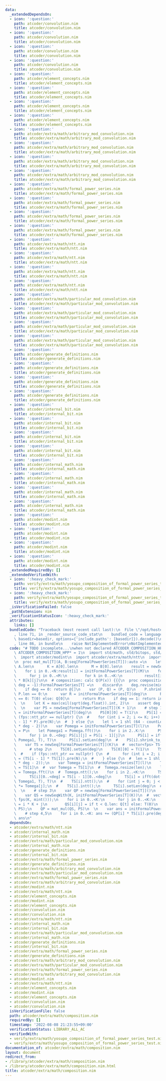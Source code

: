 ```yaml
---
data:
  _extendedDependsOn:
  - icon: ':question:'
    path: atcoder/convolution.nim
    title: atcoder/convolution.nim
  - icon: ':question:'
    path: atcoder/convolution.nim
    title: atcoder/convolution.nim
  - icon: ':question:'
    path: atcoder/convolution.nim
    title: atcoder/convolution.nim
  - icon: ':question:'
    path: atcoder/convolution.nim
    title: atcoder/convolution.nim
  - icon: ':question:'
    path: atcoder/element_concepts.nim
    title: atcoder/element_concepts.nim
  - icon: ':question:'
    path: atcoder/element_concepts.nim
    title: atcoder/element_concepts.nim
  - icon: ':question:'
    path: atcoder/element_concepts.nim
    title: atcoder/element_concepts.nim
  - icon: ':question:'
    path: atcoder/element_concepts.nim
    title: atcoder/element_concepts.nim
  - icon: ':question:'
    path: atcoder/extra/math/arbitrary_mod_convolution.nim
    title: atcoder/extra/math/arbitrary_mod_convolution.nim
  - icon: ':question:'
    path: atcoder/extra/math/arbitrary_mod_convolution.nim
    title: atcoder/extra/math/arbitrary_mod_convolution.nim
  - icon: ':question:'
    path: atcoder/extra/math/arbitrary_mod_convolution.nim
    title: atcoder/extra/math/arbitrary_mod_convolution.nim
  - icon: ':question:'
    path: atcoder/extra/math/arbitrary_mod_convolution.nim
    title: atcoder/extra/math/arbitrary_mod_convolution.nim
  - icon: ':question:'
    path: atcoder/extra/math/formal_power_series.nim
    title: atcoder/extra/math/formal_power_series.nim
  - icon: ':question:'
    path: atcoder/extra/math/formal_power_series.nim
    title: atcoder/extra/math/formal_power_series.nim
  - icon: ':question:'
    path: atcoder/extra/math/formal_power_series.nim
    title: atcoder/extra/math/formal_power_series.nim
  - icon: ':question:'
    path: atcoder/extra/math/formal_power_series.nim
    title: atcoder/extra/math/formal_power_series.nim
  - icon: ':question:'
    path: atcoder/extra/math/ntt.nim
    title: atcoder/extra/math/ntt.nim
  - icon: ':question:'
    path: atcoder/extra/math/ntt.nim
    title: atcoder/extra/math/ntt.nim
  - icon: ':question:'
    path: atcoder/extra/math/ntt.nim
    title: atcoder/extra/math/ntt.nim
  - icon: ':question:'
    path: atcoder/extra/math/ntt.nim
    title: atcoder/extra/math/ntt.nim
  - icon: ':question:'
    path: atcoder/extra/math/particular_mod_convolution.nim
    title: atcoder/extra/math/particular_mod_convolution.nim
  - icon: ':question:'
    path: atcoder/extra/math/particular_mod_convolution.nim
    title: atcoder/extra/math/particular_mod_convolution.nim
  - icon: ':question:'
    path: atcoder/extra/math/particular_mod_convolution.nim
    title: atcoder/extra/math/particular_mod_convolution.nim
  - icon: ':question:'
    path: atcoder/extra/math/particular_mod_convolution.nim
    title: atcoder/extra/math/particular_mod_convolution.nim
  - icon: ':question:'
    path: atcoder/generate_definitions.nim
    title: atcoder/generate_definitions.nim
  - icon: ':question:'
    path: atcoder/generate_definitions.nim
    title: atcoder/generate_definitions.nim
  - icon: ':question:'
    path: atcoder/generate_definitions.nim
    title: atcoder/generate_definitions.nim
  - icon: ':question:'
    path: atcoder/generate_definitions.nim
    title: atcoder/generate_definitions.nim
  - icon: ':question:'
    path: atcoder/internal_bit.nim
    title: atcoder/internal_bit.nim
  - icon: ':question:'
    path: atcoder/internal_bit.nim
    title: atcoder/internal_bit.nim
  - icon: ':question:'
    path: atcoder/internal_bit.nim
    title: atcoder/internal_bit.nim
  - icon: ':question:'
    path: atcoder/internal_bit.nim
    title: atcoder/internal_bit.nim
  - icon: ':question:'
    path: atcoder/internal_math.nim
    title: atcoder/internal_math.nim
  - icon: ':question:'
    path: atcoder/internal_math.nim
    title: atcoder/internal_math.nim
  - icon: ':question:'
    path: atcoder/internal_math.nim
    title: atcoder/internal_math.nim
  - icon: ':question:'
    path: atcoder/internal_math.nim
    title: atcoder/internal_math.nim
  - icon: ':question:'
    path: atcoder/modint.nim
    title: atcoder/modint.nim
  - icon: ':question:'
    path: atcoder/modint.nim
    title: atcoder/modint.nim
  - icon: ':question:'
    path: atcoder/modint.nim
    title: atcoder/modint.nim
  - icon: ':question:'
    path: atcoder/modint.nim
    title: atcoder/modint.nim
  _extendedRequiredBy: []
  _extendedVerifiedWith:
  - icon: ':heavy_check_mark:'
    path: verify/extra/math/yosupo_composition_of_formal_power_series_test.nim
    title: verify/extra/math/yosupo_composition_of_formal_power_series_test.nim
  - icon: ':heavy_check_mark:'
    path: verify/extra/math/yosupo_composition_of_formal_power_series_test.nim
    title: verify/extra/math/yosupo_composition_of_formal_power_series_test.nim
  _isVerificationFailed: false
  _pathExtension: nim
  _verificationStatusIcon: ':heavy_check_mark:'
  attributes:
    links: []
  bundledCode: "Traceback (most recent call last):\n  File \"/opt/hostedtoolcache/Python/3.10.6/x64/lib/python3.10/site-packages/onlinejudge_verify/documentation/build.py\"\
    , line 71, in _render_source_code_stat\n    bundled_code = language.bundle(stat.path,\
    \ basedir=basedir, options={'include_paths': [basedir]}).decode()\n  File \"/opt/hostedtoolcache/Python/3.10.6/x64/lib/python3.10/site-packages/onlinejudge_verify/languages/nim.py\"\
    , line 86, in bundle\n    raise NotImplementedError\nNotImplementedError\n"
  code: "# TODO incomplete...\nwhen not declared ATCODER_COMPOSITION_HPP:\n  const\
    \ ATCODER_COMPOSITION_HPP* = 1\n  import std/math, std/bitops, std/sequtils\n\
    \  import atcoder/modint\n  import atcoder/extra/math/ntt\n  import atcoder/extra/math/formal_power_series\n\
    \n  proc mat_mul[T](A, B:seq[FormalPowerSeries[T]]):auto =\n    let\n      N =\
    \ A.len\n      K = A[0].len\n      M = B[0].len\n    result = newSeq[FormalPowerSeries[T]](N)\n\
    \    for i in 0..<N:result[i] = initFormalPowerSeries[T](M)\n    for i in 0..<N:\n\
    \      for j in 0..<M:\n        for k in 0..<K:\n          result[i][j] += A[i][k]\
    \ * B[k][j]\n\n  # composition: calc Q(P(x)) {{{\n  proc composition*[T](P, Q:FormalPowerSeries[T],\
    \ deg = -1):FormalPowerSeries[T] =\n    discard\n    deg.revise(min(P.len, Q.len))\n\
    \    if deg == 0: return @[]\n    var (P, Q) = (P, Q)\n    P.shrink()\n    if\
    \ P.len == 0:\n      var R = initFormalPowerSeries[T](deg)\n      R[0] = if Q.len\
    \ == 0: T(0) else: Q[0]\n      return R\n    if deg == 1: return initFormalPowerSeries[T](@[Q.eval(P[0])])\n\
    \  \n    let K = max(ceil(sqrt(deg.float)).int, 2)\n    assert deg <= K * K\n\
    \  \n    var PS = newSeq[FormalPowerSeries[T]](K + 1)\n    # step 1\n    PS[0]\
    \ = initFormalPowerSeries[T](deg)\n    PS[0][0] = T(1)\n    PS[1] = P\n  #  if\
    \ (fps::ntt_ptr == nullptr) {\n  #    for (int i = 2; i <= K; i++) PS[i] = (PS[i\
    \ - 1] * P).pre(N);\n  #  } else {\n    let l = 1 shl (64 - countLeadingZeroBits(2\
    \ * deg - 2))\n    var Pomega = initFormalPowerSeries[T](l)\n    Pomega[0..<P.len]\
    \ = P\n    let Pomega1 = Pomega.fft()\n    for i in 2..K:\n      PS[i].setLen(l)\n\
    \      for j in 0..<deg: PS[i][j] = PS[i - 1][j]\n      PS[i] = ifft(dot(PS[i].fft,\
    \ Pomega1, T), T)\n      PS[i].setLen(deg)\n  #    PS[i].shrink_to_fit()\n  \n\
    \    var TS = newSeq[FormalPowerSeries[T]](K)\n  #  vector<fps> TS(K);\n  #  {\n\
    \      # step 2\n    TS[0].setLen(deg)\n    TS[0][0] = T(1)\n    TS[1] = PS[K]\n\
    \  #    if (fps::ntt_ptr == nullptr) {\n  #      for (int i = 2; i < K; i++) TS[i]\
    \ = (TS[i - 1] * TS[1]).pre(N);\n  #    } else {\n  #  len = 1 shl (64 - countLeadingZeroBits(2\
    \ * deg - 2));\n    var Tomega = initFormalPowerSeries[T](l)\n    Tomega[0..<TS[1].len]\
    \ = TS[1]\n  #  var Tomega = TS[1]\n  #  Tomega.resize(len);\n    let Tomega1\
    \ = Tomega.fft()\n  #  Tomega.ntt();\n    for i in 2..<K:\n      TS[i].setLen(l)\n\
    \      TS[i][0..<deg] = TS[i - 1][0..<deg]\n      TS[i] = ifft(dot(TS[i].fft,\
    \ Tomega1, T), T)\n  #    TS[i].ntt();\n  #    for (int j = 0; j < len; j++) TS[i][j]\
    \ *= Tomega[j];\n  #    TS[i].intt();\n      TS[i].setLen(deg)\n  #    TS[i].shrink_to_fit();\n\
    \  \n    # step 3\n    var QP = newSeq[FormalPowerSeries[T]]()\n    discard PS.pop()\n\
    \    var QS = newSeqWith(K, initFormalPowerSeries[T](K))\n  #  vector<fps> QS(K,\
    \ fps(K, mint()));\n    for i in 0..<K:\n      for j in 0..<K:\n        let t\
    \ = i * K + j\n        QS[i][j] = if t < Q.len: Q[t] else: T(0)\n  #  QP = FastMatProd::strassen(QS,\
    \ PS);\n    QP = mat_mul(QS, PS)\n  \n    var ans = initFormalPowerSeries[T](deg)\n\
    \    # step 4,5\n    for i in 0..<K: ans += (QP[i] * TS[i]).pre(deg)\n    return\
    \ ans\n"
  dependsOn:
  - atcoder/extra/math/ntt.nim
  - atcoder/internal_math.nim
  - atcoder/internal_bit.nim
  - atcoder/extra/math/particular_mod_convolution.nim
  - atcoder/internal_math.nim
  - atcoder/generate_definitions.nim
  - atcoder/internal_bit.nim
  - atcoder/extra/math/formal_power_series.nim
  - atcoder/generate_definitions.nim
  - atcoder/extra/math/arbitrary_mod_convolution.nim
  - atcoder/extra/math/particular_mod_convolution.nim
  - atcoder/extra/math/formal_power_series.nim
  - atcoder/extra/math/arbitrary_mod_convolution.nim
  - atcoder/modint.nim
  - atcoder/extra/math/ntt.nim
  - atcoder/element_concepts.nim
  - atcoder/modint.nim
  - atcoder/element_concepts.nim
  - atcoder/convolution.nim
  - atcoder/convolution.nim
  - atcoder/extra/math/ntt.nim
  - atcoder/internal_math.nim
  - atcoder/internal_bit.nim
  - atcoder/extra/math/particular_mod_convolution.nim
  - atcoder/internal_math.nim
  - atcoder/generate_definitions.nim
  - atcoder/internal_bit.nim
  - atcoder/extra/math/formal_power_series.nim
  - atcoder/generate_definitions.nim
  - atcoder/extra/math/arbitrary_mod_convolution.nim
  - atcoder/extra/math/particular_mod_convolution.nim
  - atcoder/extra/math/formal_power_series.nim
  - atcoder/extra/math/arbitrary_mod_convolution.nim
  - atcoder/modint.nim
  - atcoder/extra/math/ntt.nim
  - atcoder/element_concepts.nim
  - atcoder/modint.nim
  - atcoder/element_concepts.nim
  - atcoder/convolution.nim
  - atcoder/convolution.nim
  isVerificationFile: false
  path: atcoder/extra/math/composition.nim
  requiredBy: []
  timestamp: '2022-08-08 21:23:55+09:00'
  verificationStatus: LIBRARY_ALL_AC
  verifiedWith:
  - verify/extra/math/yosupo_composition_of_formal_power_series_test.nim
  - verify/extra/math/yosupo_composition_of_formal_power_series_test.nim
documentation_of: atcoder/extra/math/composition.nim
layout: document
redirect_from:
- /library/atcoder/extra/math/composition.nim
- /library/atcoder/extra/math/composition.nim.html
title: atcoder/extra/math/composition.nim
---
```

